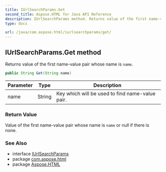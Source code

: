 ```yaml
---
title: IUrlSearchParams.Get
second_title: Aspose.HTML for Java API Reference
description: IUrlSearchParams method. Returns value of the first name-value pair whose name is name
type: docs

url: /java/com.aspose.html/iurlsearchparams/get/
---
```

## IUrlSearchParams.Get method

Returns value of the first name-value pair whose name is `name`.

```java
public String Get(String name)
```

| Parameter | Type | Description |
| --- | --- | --- |
| name | String | Key which will be used to find name-value pair. |

### Return Value

Value of the first name-value pair whose name is `name` or null if there is none.

### See Also

* interface [IUrlSearchParams](../)
* package [com.aspose.html](../../../com.aspose.html/)
* package [Aspose.HTML](../../../)
